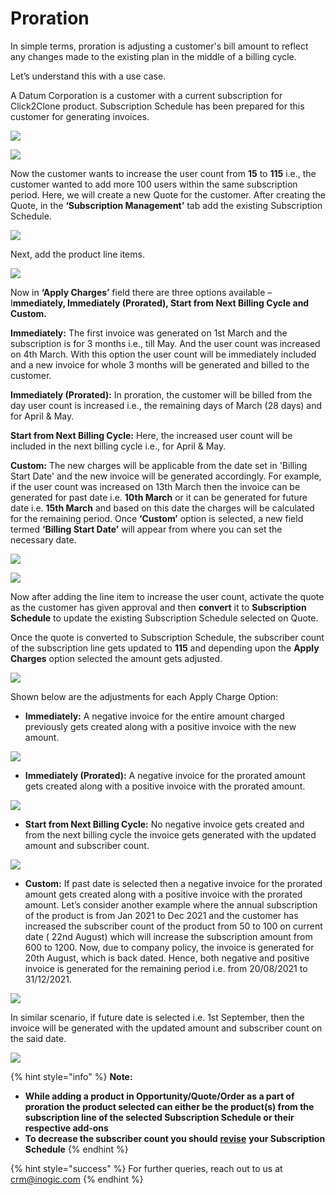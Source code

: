 # Proration

In simple terms, proration is adjusting a customer's bill amount to reflect any changes made to the existing plan in the middle of a billing cycle.&#x20;

Let’s understand this with a use case.&#x20;

A Datum Corporation is a customer with a current subscription for Click2Clone product. Subscription Schedule has been prepared for this customer for generating invoices.

![](../../.gitbook/assets/Proration\_1.png)

![](../../.gitbook/assets/Proration\_2.png)

Now the customer wants to increase the user count from **15** to **115** i.e., the customer wanted to add more 100 users within the same subscription period. Here, we will create a new Quote for the customer. After creating the Quote, in the **‘Subscription Management’** tab add the existing Subscription Schedule.

![](../../.gitbook/assets/Proration\_3.png)

Next, add the product line items.

![](../../.gitbook/assets/Proration\_4.png)

Now in **‘Apply Charges’** field there are three options available – I**mmediately, Immediately (Prorated), Start from Next Billing Cycle and Custom.**

**Immediately:** The first invoice was generated on 1st March and the subscription is for 3 months i.e., till May. And the user count was increased on 4th March. With this option the user count will be immediately included and a new invoice for whole 3 months will be generated and billed to the customer.&#x20;

**Immediately (Prorated):** In proration, the customer will be billed from the day user count is increased i.e., the remaining days of March (28 days) and for April & May.&#x20;

**Start from Next Billing Cycle:** Here, the increased user count will be included in the next billing cycle i.e., for April & May.

**Custom:** The new charges will be applicable from the date set in 'Billing Start Date' and the new invoice will be generated accordingly. For example, if the user count was increased on 13th March then the invoice can be generated for past date i.e. **10th March** or it can be generated for future date i.e. **15th March** and based on this date the charges will be calculated for the remaining period. Once **‘Custom’** option is selected, a new field termed **‘Billing Start Date’** will appear from where you can set the necessary date.

![](<../../.gitbook/assets/Apply Charges\_3.png>)

![](<../../.gitbook/assets/Apply Charges\_4.png>)

Now after adding the line item to increase the user count, activate the quote as the customer has given approval and then **convert** it to **Subscription Schedule** to update the existing Subscription Schedule selected on Quote.&#x20;

Once the quote is converted to Subscription Schedule, the subscriber count of the subscription line gets updated to **115** and depending upon the **Apply Charges** option selected the amount gets adjusted.

![](../../.gitbook/assets/Proration\_5.png)

Shown below are the adjustments for each Apply Charge Option:

* **Immediately:** A negative invoice for the entire amount charged previously gets created along with a positive invoice with the new amount.

![](../../.gitbook/assets/Proration\_6.png)

* **Immediately (Prorated):** A negative invoice for the prorated amount gets created along with a positive invoice with the prorated amount.

![](../../.gitbook/assets/Proration\_7.png)

* **Start from Next Billing Cycle:** No negative invoice gets created and from the next billing cycle the invoice gets generated with the updated amount and subscriber count.

![](../../.gitbook/assets/Proration\_8.png)

* **Custom:** If past date is selected then a negative invoice for the prorated amount gets created along with a positive invoice with the prorated amount. Let’s consider another example where the annual subscription of the product is from Jan 2021 to Dec 2021 and the customer has increased the subscriber count of the product from 50 to 100 on current date ( 22nd August) which will increase the subscription amount from 600 to 1200. Now, due to company policy, the invoice is generated for 20th August, which is back dated. Hence, both negative and positive invoice is generated for the remaining period i.e. from 20/08/2021 to 31/12/2021.

![](<../../.gitbook/assets/Proration Apply charges\_1.png>)

In similar scenario, if future date is selected i.e. 1st September, then the invoice will be generated with the updated amount and subscriber count on the said date.

![](<../../.gitbook/assets/Proration Apply charges\_2.png>)

{% hint style="info" %}
**Note:**&#x20;

* **While adding a product in Opportunity/Quote/Order as a part of proration the product selected can either be the product(s) from the subscription line of the selected Subscription Schedule or their respective add-ons**
* **To decrease the subscriber count you should** [**revise**](https://docs.inogic.com/subscription-and-recurring-billing-management/features/revision) **your Subscription Schedule**
{% endhint %}

{% hint style="success" %}
For further queries, reach out to us at [crm@inogic.com](mailto:crm@inogic.com)
{% endhint %}

